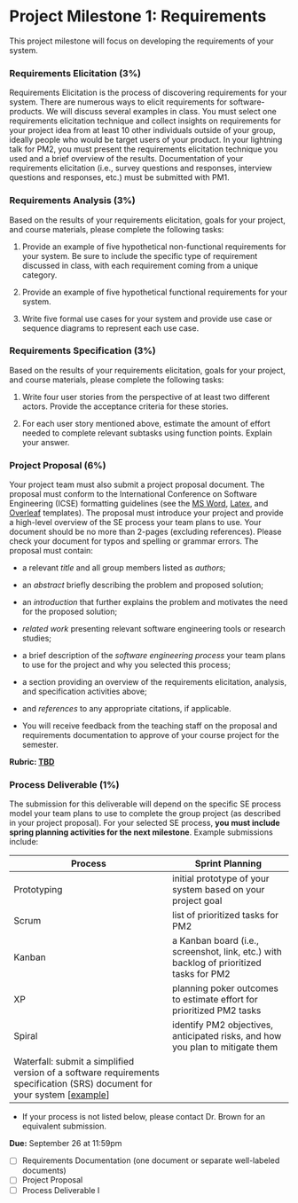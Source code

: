 # Project Milestone 1: Requirements

This project milestone will focus on developing the requirements of your system.


### __Requirements Elicitation (3%)__

Requirements Elicitation is the process of discovering requirements for your system. There are numerous ways to elicit requirements for software-products. We will discuss several examples in class. You must select one requirements elicitation technique and collect insights on requirements for your project idea from at least 10 other individuals outside of your group, ideally people who would be target users of your product. In your lightning talk for PM2, you must present the requirements elicitation technique you used and a brief overview of the results. Documentation of your requirements elicitation (i.e., survey questions and responses, interview questions and responses, etc.) must be submitted with PM1.

### Requirements Analysis (3%)

Based on the results of your requirements elicitation, goals for your project, and course materials, please complete the following tasks:

1. Provide an example of five hypothetical non-functional requirements for your system. Be sure to include the specific type of requirement discussed in class, with each requirement coming from a unique category.

2. Provide an example of five hypothetical functional requirements for your system.

3. Write five formal use cases for your system and provide use case or sequence diagrams to represent each use case.

### Requirements Specification (3%)

Based on the results of your requirements elicitation, goals for your project, and course materials, please complete the following tasks:

1. Write four user stories from the perspective of at least two different actors. Provide the acceptance criteria for these stories.

2. For each user story mentioned above, estimate the amount of effort needed to complete relevant subtasks using function points. Explain your answer.

### Project Proposal (6%)

Your project team must also submit a project proposal document. The proposal must conform to the International Conference on Software Engineering (ICSE) formatting guidelines (see the [MS Word](https://www.acm.org/binaries/content/assets/publications/word_style/interim-template-style/interim-layout.docx), [Latex](https://www.acm.org/binaries/content/assets/publications/consolidated-tex-template/acmart-primary.zip), and [Overleaf](https://www.overleaf.com/gallery/tagged/acm-official#.WOuOk2e1taQ) templates). The proposal must introduce your project and provide a high-level overview of the SE process your team plans to use. Your document should be no more than 2-pages (excluding references). Please check your document for typos and spelling or grammar errors. The proposal must contain:

* a relevant _title_ and all group members listed as _authors_;
* an _abstract_ briefly describing the problem and proposed solution;
* an _introduction_ that further explains the problem and motivates the need for the proposed solution;
* _related work_ presenting relevant software engineering tools or research studies; 
* a brief description of the _software engineering process_ your team plans to use for the project and why you selected this process;
* a section providing an overview of the requirements elicitation, analysis, and specification activities above;
* and _references_ to any appropriate citations, if applicable. 

* You will receive feedback from the teaching staff on the proposal and requirements documentation to approve of your course project for the semester.

**Rubric: [TBD]()**

### Process Deliverable (1%)

The submission for this deliverable will depend on the specific SE process model your team plans to use to complete the group project (as described in your project proposal). For your selected SE process, **you must include spring planning activities for the next milestone**. Example submissions include:

| Process | Sprint Planning |
|---------|-----------------|
| Prototyping | initial prototype of your system based on your project goal |
| Scrum  | list of prioritized tasks for PM2 |
| Kanban | a Kanban board (i.e., screenshot, link, etc.) with backlog of prioritized tasks for PM2 |
| XP     | planning poker outcomes to estimate effort for prioritized PM2 tasks |
| Spiral | identify PM2 objectives, anticipated risks, and how you plan to mitigate them |
| Waterfall: submit a simplified version of a software requirements specification (SRS) document for your system [[example](https://assets.asana.biz/transform/4a6dce32-7fe3-42a9-9ff9-a22083597903/inline-project-management-software-requirement-document-template-3-2x?io=transform:fill,width:2560&format=webp)] |

* If your process is not listed below, please contact Dr. Brown for an equivalent submission.

 **Due:** September 26 at 11:59pm
- [ ] Requirements Documentation (one document or separate well-labeled documents)
- [ ] Project Proposal
- [ ] Process Deliverable I

